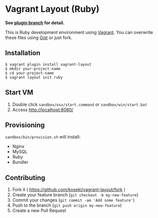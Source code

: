 # Vagrant Layout (Ruby)

**See [plugin branch](https://github.com/koseki/vagrant-layout/tree/plugin) for detail.**

This is Ruby development environment using [Vagrant](https://www.vagrantup.com/). You can overwrite these files using [Gist](https://gist.github.com/) or just fork.

## Installation

```console
$ vagrant plugin install vagrant-layout
$ mkdir your-project-name
$ cd your-project-name
$ vagrant layout init ruby
```

## Start VM

1. Double click `sandbox/osx/start.command` or `sandbox/win/start.bat`
2. Access [http://localhost:8080/](http://localhost:8080/)

## Provisioning

`sandbox/bin/provision.sh` will install:

 * Nginx
 * MySQL
 * Ruby
 * Bundler

## Contributing

1. Fork it ( https://github.com/koseki/vagrant-layout/fork )
2. Create your feature branch (`git checkout -b my-new-feature`)
3. Commit your changes (`git commit -am 'Add some feature'`)
4. Push to the branch (`git push origin my-new-feature`)
5. Create a new Pull Request
